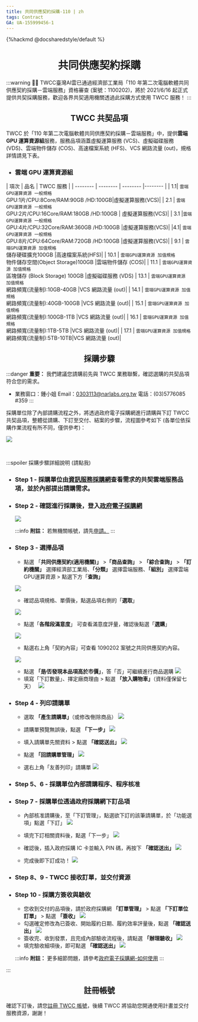 ```yaml
---
title: 共同供應契約採購-110 | zh
tags: Contract
GA: UA-155999456-1
---
```


{%hackmd @docsharedstyle/default %}

<center> <h1> 共同供應契約採購 </h1> </center>

:::warning
:tada::tada: TWCC臺灣AI雲已通過經濟部工業局「110 年第二次電腦軟體共同供應契約採購－雲端服務」資格審查 (案號：1100202)，將於 2021/6/16 起正式提供共契採購服務，歡迎各界共契適用機關透過此採購方式使用 TWCC 服務！
:::
 
<center> <h2>  TWCC 共契品項 </h2> </center>

TWCC 於「110 年第二次電腦軟體共同供應契約採購－雲端服務」中，提供**雲端 GPU 運算資源組**服務，服務品項涵蓋虛擬運算服務 (VCS)、虛擬磁碟服務 (VDS)、雲端物件儲存 (COS)、高速檔案系統 (HFS)、VCS 網路流量 (out)，規格詳情請見下表。

- ### 雲端 GPU 運算資源組

| 項次 | 品名 | TWCC 服務 |
| -------- | -------- | -------- |-------- |
| 1.1| `雲端GPU運算資源 一般規格`<br>GPU:1片/CPU:8Core/RAM:90GB /HD:100GB|虛擬運算服務(VCS)|
| 2.1 | `雲端GPU運算資源 一般規格`<br>GPU:2片/CPU:16Core/RAM:180GB /HD:100GB |   虛擬運算服務(VCS)|
 | 3.1 |`雲端GPU運算資源 一般規格`<br>GPU:4片/CPU:32Core/RAM:360GB /HD:100GB      |虛擬運算服務(VCS)|
 |4.1| `雲端GPU運算資源 一般規格`<br>GPU:8片/CPU:64Core/RAM:720GB /HD:100GB      |虛擬運算服務(VCS)|
 | 9.1   | `雲端GPU運算資源 加值規格`<br>儲存硬碟擴充100GB     |高速檔案系統(HFS)|
| 10.1     | `雲端GPU運算資源 加值規格`<br>物件儲存空間(Object Storage)100GB     |雲端物件儲存 (COS)|
 | 11.1    | `雲端GPU運算資源 加值規格`<br>區塊儲存 (Block Storage) 100GB     |虛擬磁碟服務 (VDS)
 | 13.1    | `雲端GPU運算資源 加值規格`<br>網路頻寬(流量制):10GB-40GB     |VCS 網路流量 (out)|
| 14.1     | `雲端GPU運算資源 加值規格`<br>網路頻寬(流量制):40GB-100GB     |VCS 網路流量 (out)|
 | 15.1     | `雲端GPU運算資源 加值規格`<br>網路頻寬(流量制):100GB-1TB     |VCS 網路流量 (out)|
 | 16.1     | `雲端GPU運算資源 加值規格`<br>網路頻寬(流量制):1TB-5TB     |VCS 網路流量 (out)|
| 17.1     | `雲端GPU運算資源 加值規格`<br>網路頻寬(流量制):5TB-10TB|VCS 網路流量 (out)|


<center> <h2>  採購步驟 </h2> </center>

:::danger
<i class="fa fa-exclamation-triangle fa-20" aria-hidden="true"></i> **重要：** 我們建議您請購前先與 TWCC 業務聯繫，確認選購的共契品項符合您的需求。 <br>
- 業務窗口：鍾小姐
Email：<a href="mailto:0303113@narlabs.org.tw">0303113@narlabs.org.tw</a>
電話：(03)5776085 #359
:::


採購單位除了內部請購流程之外，將透過政府電子採購網進行請購與下訂 TWCC 共契品項，整體從請購、下訂至交付、結案的步驟，流程圖參考如下 (各單位依採購作業流程有所不同，僅供參考)：

![](https://cos.twcc.ai/SYS-MANUAL/uploads/upload_e6589f639af3ac71870ad25ebb32db02.png)

<br>

:::spoiler 採購步驟詳細說明 (請點我)

- ### Step 1 - 採購單位由[資訊服務採購網](https://www.cloudmarketplace.org.tw/order/Match/Cloud)查看需求的共契雲端服務品項，並於內部提出請購需求。

- ### Step 2 - 確認進行採購後，登入[政府電子採購網](https://web.pcc.gov.tw/pishtml/pisindex.html)
    ![](https://cos.twcc.ai/SYS-MANUAL/uploads/upload_d68a4a7d9280539d7799f6231a1a66b0.png)

    :::info
    <i class="fa fa-paperclip fa-20" aria-hidden="true"></i> **附註：** 若無機關帳號，請先[<ins>申請</ins>。](https://web.pcc.gov.tw/raam/govApplyType1.do?method=govApplyTypeSelect)
    :::

- ### Step 3 - 選擇品項
    - 點選 「**共同供應契約(適用機關)」** >**「商品查詢」** > **「綜合查詢」** > **「訂約機關」** 選擇經濟部工業局、**「分類」** 選擇雲端服務、**「組別」** 選擇雲端GPU運算資源 > 點選下方「**查詢」**

    ![](https://cos.twcc.ai/SYS-MANUAL/uploads/upload_8a3c037837b2dddf95e66cf8a5c5bf7c.png)

    - 確認品項規格、單價後，點選品項右側的「**選取**」

    ![](https://cos.twcc.ai/SYS-MANUAL/uploads/upload_f67fc6aa8b3462f4d1a97940e801ca6a.png)

    - 點選「**各階段滿意度**」 可查看滿意度評量，確認後點選「**選購**」 

    ![](https://cos.twcc.ai/SYS-MANUAL/uploads/upload_01742d33478be6adaae10f090cb98071.png)


    - 點選右上角「契約內容」可查看 1090202 案號之共同供應契約內容。

    ![](https://cos.twcc.ai/SYS-MANUAL/uploads/upload_88529e082acaf9d4952ee5cb07d20d86.png)


    -  點選 **「是∕否發現本品項高於市價」**，答「否」可繼續進行商品選購
    ![](https://cos.twcc.ai/SYS-MANUAL/uploads/upload_3beeca1447e4e6d4233b985a04999207.png)
    - 填寫「下訂數量」、擇定廠商理由 > 點選 **「放入購物車」**（資料僅保留七天）　
    ![](https://cos.twcc.ai/SYS-MANUAL/uploads/upload_560ebba1ab51249c7ca002d77187786f.png)
- ### Step 4 - 列印請購單
    - 選取 **「產生請購單」**（或修改∕刪除商品）
    ![](https://cos.twcc.ai/SYS-MANUAL/uploads/upload_8e24f0f3c101b25be3af08953b8cf352.png)


    - 請購單預覽無誤後，點選 **「下一步」**
![](https://cos.twcc.ai/SYS-MANUAL/uploads/upload_b5409973e9c5ab431cb373586a28f7a6.png)
    - 填入請購單先關資料 > 點選 **「確認送出」**
    ![](https://cos.twcc.ai/SYS-MANUAL/uploads/upload_148329967bd3dd12bff920cf21a8133f.png) 
    - 點選 **「回請購單管理」** 
    ![](https://cos.twcc.ai/SYS-MANUAL/uploads/upload_967170b5f141222b6c3f53e09c299cde.png)
    - 選右上角「友善列印」請購單
    ![](https://cos.twcc.ai/SYS-MANUAL/uploads/upload_70917217e8cf1537ad6690013b9f4ead.png)
- ### Step 5、6 - 採購單位內部請購程序、程序核准
- ### Step 7 - 採購單位透過政府採購網下訂品項
    - 內部核准請購後，至「下訂管理」，點選欲下訂的該筆請購單，於「功能選項」點選「下訂」
![](https://cos.twcc.ai/SYS-MANUAL/uploads/upload_fea04dddbb76205f5b194f649f270f42.png)
    - 填完下訂相關資料後，點選「下一步」
![](https://cos.twcc.ai/SYS-MANUAL/uploads/upload_7fe6b3d168a3e17472737a2c16910083.png)
    - 確認後，插入政府採購 IC 卡並輸入 PIN 碼，再按下 **「確認送出」**
![](https://cos.twcc.ai/SYS-MANUAL/uploads/upload_34a00e5fbb966596261570fdf08c9bdc.png)

    - 完成後即下訂成功！
![](https://cos.twcc.ai/SYS-MANUAL/uploads/upload_1f20dde4663085bbd8173293110a52f4.png)

- ### Step 8、9 - TWCC 接收訂單，並交付資源
- ### Step 10 - 採購方簽收與驗收
    - 您收到交付的品項後，請於政府採購網 **「訂單管理」** > 點選 **「下訂單位訂單」** > 點選 **「簽收」**
    ![](https://cos.twcc.ai/SYS-MANUAL/uploads/upload_1f0f706014c204d36a17fe49ab9d4ddc.png)
    - 勾選確定修改為已簽收、開始履約日期、履約效率評量後，點選 **「確認送出」**
![](https://cos.twcc.ai/SYS-MANUAL/uploads/upload_21a08fe58fc2a2d0fe473b92894013d4.png)
    - 簽收完、收到發票，且完成內部驗收流程後，請點選 **「辦理驗收」**
![](https://cos.twcc.ai/SYS-MANUAL/uploads/upload_65f3fc487d227f911d9277e534472e9a.png)
    - 填完驗收細項後，即可點選 **「確認送出」**
![](https://cos.twcc.ai/SYS-MANUAL/uploads/upload_528f16d7371424147af98b3aaa20a0e5.png)


    :::info
    <i class="fa fa-paperclip fa-20" aria-hidden="true"></i> **附註：** 更多細節問題，請參考[政府電子採購網-如何使用](http://web.pcc.gov.tw/pis/main/pis/client/howto.jsp)
    :::

:::
    
<center> <h2>  註冊帳號 </h2> </center>

確認下訂後，請您[註冊 TWCC 帳號](https://iservice.nchc.org.tw/nchc_service/nchc_member_apply_1.php)，後續 TWCC 將協助您開通使用計畫並交付服務資源，謝謝！